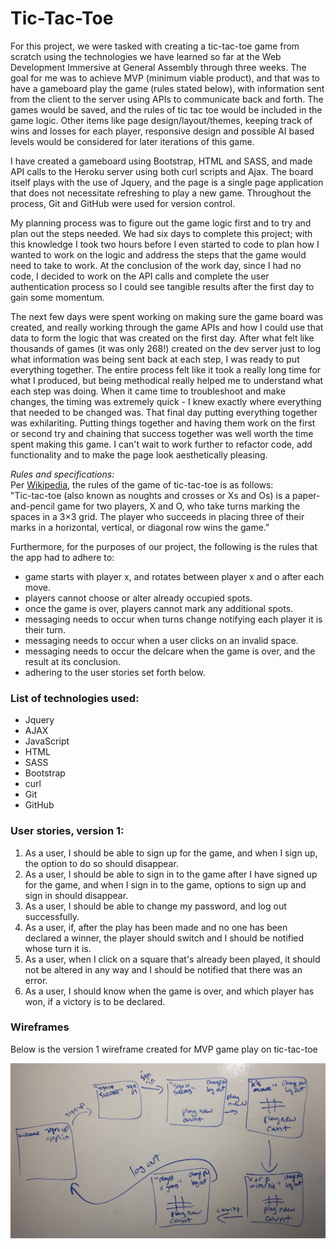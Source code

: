 <h1>Tic-Tac-Toe</h1>

<p>For this project, we were tasked with creating a tic-tac-toe game from scratch using the technologies we have learned so far at the Web Development Immersive at General Assembly through three weeks. The goal for me was to achieve MVP (minimum viable product), and that was to have a gameboard play the game (rules stated below), with information sent from the client to the server using APIs to communicate back and forth. The games would be saved, and the rules of tic tac toe would be included in the game logic. Other items like page design/layout/themes, keeping track of wins and losses for each player, responsive design and possible AI based levels would be considered for later iterations of this game.</p>

<p>I have created a gameboard using Bootstrap, HTML and SASS, and made API calls to the Heroku server using both curl scripts and Ajax. The board itself plays with the use of Jquery, and the page is a single page application that does not necessitate refreshing to play a new game. Throughout the process, Git and GitHub were used for version control.</p>

<p>My planning process was to figure out the game logic first and to try and plan out the steps needed. We had six days to complete this project; with this knowledge I took two hours before I even started to code to plan how I wanted to work on the logic and address the steps that the game would need to take to work. At the conclusion of the work day, since I had no code, I decided to work on the API calls and complete the user authentication process  so I could see tangible results after the first day to gain some momentum.</p>

<p>The next few days were spent working on making sure the game board was created, and really working through the game APIs and how I could use that data to form the logic that was created on the first day. After what felt like thousands of games (it was only 268!) created on the dev server just to log what information was being sent back at each step, I was ready to put everything together. The entire process felt like it took a really long time for what I produced, but being methodical really helped me to understand what each step was doing. When it came time to troubleshoot and make changes, the timing was extremely quick - I knew exactly where everything that needed to be changed was. That final day putting everything together was exhilariting. Putting things together and having them work on the first or second try and chaining that success together was well worth the time spent making this game. I can't wait to work further to refactor code, add functionality and to make the page look aesthetically pleasing.
</p>

<p><em>Rules and specifications:</em>
<br>
Per <a href="https://en.wikipedia.org/wiki/Tic-tac-toe" target="_blank">Wikipedia</a>, the rules of the game of tic-tac-toe is as follows:
<br>
"Tic-tac-toe (also known as noughts and crosses or Xs and Os) is a paper-and-pencil game for two players, X and O, who take turns marking the spaces in a 3×3 grid. The player who succeeds in placing three of their marks in a horizontal, vertical, or diagonal row wins the game."</p>

<p>Furthermore, for the purposes of our project, the following is the rules that the app had to adhere to:
  <ul>
  <li>game starts with player x, and rotates between player x and o after each move.</li>
  <li>players cannot choose or alter already occupied spots.</li>
  <li>once the game is over, players cannot mark any additional spots.</li>
  <li>messaging needs to occur when turns change notifying each player it is their turn.</li>
  <li>messaging needs to occur when a user clicks on an invalid space.</li>
  <li>messaging needs to occur the delcare when the game is over, and the result at its conclusion.</li>
  <li>adhering to the user stories set forth below.</li>
  </ul>
</p>

<h3>List of technologies used:</h3>
<ul>
  <li>Jquery</li>
  <li>AJAX</li>
  <li>JavaScript</li>
  <li>HTML</li>
  <li>SASS</li>
  <li>Bootstrap</li>
  <li>curl</li>
  <li>Git</li>
  <li>GitHub</li>
</ul>

<h3>User stories, version 1:</h3>
<ol>
  <li>As a user, I should be able to sign up for the game, and when I sign up, the option to do so should disappear.</li>
  <li>As a user, I should be able to sign in to the game after I have signed up for the game, and when I sign in to the game, options to sign up and sign in should disappear.</li>
  <li>As a user, I should be able to change my password, and log out successfully.</li>
  <li>As a user, if, after the play has been made and no one has been declared a winner, the player should switch and I should be notified whose turn it is.</li>
  <li>As a user, when I click on a square that's already been played, it should not be altered in any way and I should be notified that there was an error.</li>
  <li>As a user, I should know when the game is over, and which player has won, if a victory is to be declared.</li>
</ol>

<h3>Wireframes</h3>
<p>Below is the version 1 wireframe created for MVP game play on tic-tac-toe</p>
<img src="/assets/images/ttt_wireframe_1.JPG">
